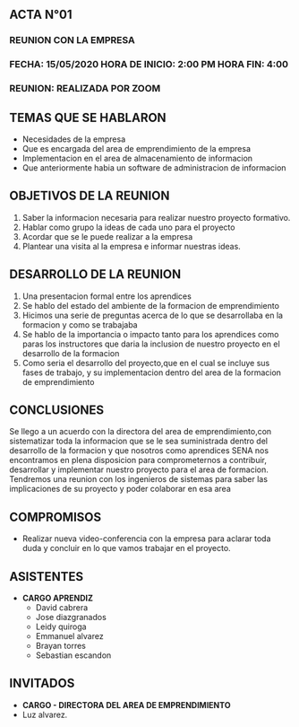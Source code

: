 ##		**ACTA N°01**

### REUNION CON LA EMPRESA

### FECHA: 15/05/2020  HORA DE INICIO: 2:00 PM  HORA FIN: 4:00

### REUNION: REALIZADA POR ZOOM 

## **TEMAS QUE SE HABLARON**

- Necesidades de la empresa
- Que es encargada del area de emprendimiento de la empresa
- Implementacion en el area de almacenamiento de informacion
- Que anteriormente habia un software de administracion de informacion 

## **OBJETIVOS DE LA REUNION**

1. Saber la informacion necesaria para realizar nuestro proyecto formativo.
2. Hablar como grupo la ideas de cada uno para el proyecto
2. Acordar que se le puede realizar a la empresa
4. Plantear una visita al la empresa e informar nuestras ideas.



## **DESARROLLO DE LA REUNION**

1. Una presentacion formal entre los aprendices
2. Se hablo del estado del ambiente de la formacion de emprendimiento
3. Hicimos una serie de preguntas acerca de lo que se desarrollaba en la formacion y como se trabajaba
4. Se hablo de la importancia o impacto tanto para los aprendices como paras los instructores que daria la inclusion de nuestro proyecto en el desarrollo de la formacion
5. Como seria el desarrollo del proyecto,que en el cual se incluye sus fases de trabajo, y su implementacion dentro del area de la formacion de emprendimiento 
 
## **CONCLUSIONES**

Se llego a un acuerdo con la directora del area de emprendimiento,con sistematizar toda la informacion que se le sea suministrada dentro del desarrollo de la formacion y que nosotros como aprendices SENA nos encontramos en plena disposicion para comprometernos a contribuir, desarrollar y implementar nuestro proyecto para el area de formacion.
Tendremos una reunion con los ingenieros de sistemas para saber las implicaciones de su proyecto y poder colaborar en esa area 

## **COMPROMISOS**

- Realizar nueva video-conferencia con la empresa para aclarar toda duda y concluir en lo que vamos trabajar en el proyecto.

## **ASISTENTES**
- **CARGO APRENDIZ**
	- David cabrera
	- Jose diazgranados
	- Leidy quiroga
	- Emmanuel alvarez
	- Brayan torres
	- Sebastian escandon

## **INVITADOS**
- **CARGO - DIRECTORA DEL AREA DE EMPRENDIMIENTO**
- Luz alvarez.